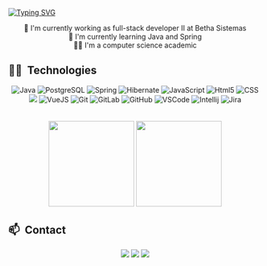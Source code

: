 [![Typing SVG](https://readme-typing-svg.herokuapp.com?size=40&color=de3d7b&center=true&vCenter=true&width=1000&lines=Hello%2C+I%60m+Camile!;Welcome+:%29)](https://git.io/typing-svg)

<div>  
  <div align="center">
    🚀 I'm currently working as full-stack developer II at Betha Sistemas<br/>
    🌱 I'm currently learning Java and Spring<br/>
    🧑‍🎓 I'm a computer science academic
  </div>

  ## 🧑‍💻 &nbsp;Technologies
 <div style="display: inline_block" align="center">
   <img alt="Java" src="https://img.shields.io/badge/Java-ED8B00?style=for-the-badge&logo=openjdk&logoColor=white">
   <img alt="PostgreSQL" src="https://img.shields.io/badge/PostgreSQL-316192?style=for-the-badge&logo=postgresql&logoColor=white">
   <img alt="Spring" src="https://img.shields.io/badge/Spring-6DB33F?style=for-the-badge&logo=spring&logoColor=white">
   <img alt="Hibernate" src="https://img.shields.io/badge/Hibernate-59666C?style=for-the-badge&logo=Hibernate&logoColor=white">
   <img alt="JavaScript" src="https://img.shields.io/badge/JavaScript-323330?style=for-the-badge&logo=javascript&logoColor=F7DF1E">
   <img alt="Html5" src="https://img.shields.io/badge/HTML5-E34F26?style=for-the-badge&logo=html5&logoColor=white">
   <img alt="CSS" src="https://img.shields.io/badge/CSS3-1572B6?style=for-the-badge&logo=css3&logoColor=white">
   <img alt"AngularJS" src="https://img.shields.io/badge/AngularJS-E23237?style=for-the-badge&logo=angularjs&logoColor=white">
   <img alt="VueJS" src="https://img.shields.io/badge/Vue.js-35495E?style=for-the-badge&logo=vue.js&logoColor=4FC08D">
   <img alt="Git" src="https://img.shields.io/badge/GIT-E44C30?style=for-the-badge&logo=git&logoColor=white">
   <img alt="GitLab" src="https://img.shields.io/badge/GitLab-330F63?style=for-the-badge&logo=gitlab&logoColor=white">
   <img alt="GitHub" src="https://img.shields.io/badge/GitHub-100000?style=for-the-badge&logo=github&logoColor=white">
   <img alt="VSCode" src="https://img.shields.io/badge/Visual_Studio_Code-0078D4?style=for-the-badge&logo=visual%20studio%20code&logoColor=white"> 
   <img alt="Intellij" src="https://img.shields.io/badge/IntelliJ_IDEA-000000.svg?style=for-the-badge&logo=intellij-idea&logoColor=white"> 
   <img alt="Jira" src="https://img.shields.io/badge/Jira-0052CC?style=for-the-badge&logo=Jira&logoColor=white"><br/><br/><br/>
 </div>
  
  <div align="center">
    <img height="170em" src="https://github-readme-stats.vercel.app/api?username=camiledealano&show_icons=true&theme=radical&include_all_commits=true&count_private=true">
    <img height="170em" src="https://github-readme-stats-hazel-one-98.vercel.app/api/top-langs/?username=camiledealano&layout=compact&theme=radical">
  </div>

   ## 📫 &nbsp;Contact
   <div align="center">
      <a href="mailto:alanocamile@gmail.com"><img src="https://img.shields.io/badge/-Gmail-%23333?style=for-the-badge&logo=gmail&logoColor=white"             target="_blank"></a> 
      <a href="https://www.linkedin.com/in/camile-de-alano/"><img src="https://img.shields.io/badge/LinkedIn-0077B5?style=for-the-badge&logo=linkedin&logoColor=white" target="_blank"></a>
      <a href="https://www.instagram.com/camiledealano/"><img src="https://img.shields.io/badge/-Instagram-%23E4405F?style=for-the-badge&logo=instagram&logoColor=white" target="_blank"></a>
   </div>   
</div>
